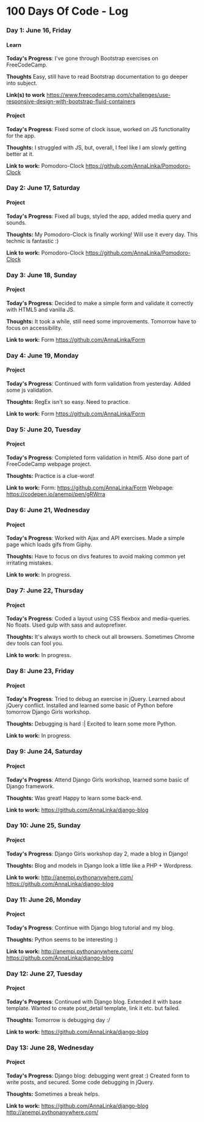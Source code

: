 # 100 Days Of Code - Log

### Day 1: June 16, Friday

#### Learn
**Today's Progress**: I've gone through Bootstrap exercises on FreeCodeCamp.

**Thoughts** Easy, still have to read Bootstrap documentation to go deeper into subject.

**Link(s) to work** https://www.freecodecamp.com/challenges/use-responsive-design-with-bootstrap-fluid-containers

#### Project
**Today's Progress**: Fixed some of clock issue, worked on JS functionality for the app.

**Thoughts:** I struggled with JS, but, overall, I feel like I am slowly getting better at it.

**Link to work:** Pomodoro-Clock https://github.com/AnnaLinka/Pomodoro-Clock

### Day 2: June 17, Saturday

#### Project
**Today's Progress**: Fixed all bugs, styled the app, added media query and sounds.

**Thoughts:** My Pomodoro-Clock is finally working! Will use it every day. This technic is fantastic :)

**Link to work:** Pomodoro-Clock https://github.com/AnnaLinka/Pomodoro-Clock

### Day 3: June 18, Sunday

#### Project
**Today's Progress**: Decided to make a simple form and validate it correctly with HTML5 and vanilla JS.

**Thoughts:** It took a while, still need some improvements. Tomorrow have to focus on accessibility.

**Link to work:** Form https://github.com/AnnaLinka/Form

### Day 4: June 19, Monday

#### Project
**Today's Progress**: Continued with form validation from yesterday. Added some js validation.

**Thoughts:** RegEx isn't so easy. Need to practice.

**Link to work:** Form https://github.com/AnnaLinka/Form

### Day 5: June 20, Tuesday

#### Project
**Today's Progress**: Completed form validation in html5. Also done part of FreeCodeCamp webpage project.

**Thoughts:** Practice is a clue-word!

**Link to work:** Form: https://github.com/AnnaLinka/Form
Webpage: https://codepen.io/anempi/pen/gRWrra

### Day 6: June 21, Wednesday

#### Project
**Today's Progress**: Worked with Ajax and API exercises. Made a simple page which loads gifs from Giphy.

**Thoughts:** Have to focus on divs features to avoid making common yet irritating mistakes.

**Link to work:** In progress.

### Day 7: June 22, Thursday

#### Project
**Today's Progress**: Coded a layout using CSS flexbox and media-queries. No floats. Used gulp with sass and autoprefixer.

**Thoughts:** It's always worth to check out all browsers. Sometimes Chrome dev tools can fool you.

**Link to work:** In progress.

### Day 8: June 23, Friday

#### Project
**Today's Progress**: Tried to debug an exercise in jQuery. Learned about jQuery conflict.
                      Installed and learned some basic of Python before tomorrow Django Girls workshop.

**Thoughts:** Debugging is hard :|
              Excited to learn some more Python.

**Link to work:** In progress.

### Day 9: June 24, Saturday

#### Project
**Today's Progress**: Attend Django Girls workshop, learned some basic of Django framework.

**Thoughts:** Was great! Happy to learn some back-end.

**Link to work:** https://github.com/AnnaLinka/django-blog

### Day 10: June 25, Sunday

#### Project
**Today's Progress**: Django Girls workshop day 2, made a blog in Django!

**Thoughts:** Blog and models in Django look a little like a PHP + Wordpress.

**Link to work:** http://anempi.pythonanywhere.com/
                  https://github.com/AnnaLinka/django-blog

### Day 11: June 26, Monday

#### Project
**Today's Progress**: Continue with Django blog tutorial and my blog.

**Thoughts:** Python seems to be interesting :)

**Link to work:** http://anempi.pythonanywhere.com/
                  https://github.com/AnnaLinka/django-blog

### Day 12: June 27, Tuesday

#### Project
**Today's Progress**: Continued with Django blog. Extended it with base template. Wanted to create post_detail template, link it etc. but failed.

**Thoughts:** Tomorrow is debugging day :/

**Link to work:** https://github.com/AnnaLinka/django-blog

### Day 13: June 28, Wednesday

#### Project
**Today's Progress**: Django blog: debugging went great :) Created form to write posts, and secured.
                      Some code debugging in jQuery.

**Thoughts:** Sometimes a break helps.

**Link to work:** https://github.com/AnnaLinka/django-blog
                  http://anempi.pythonanywhere.com/
